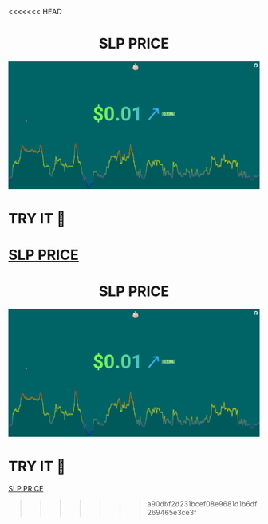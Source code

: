 <<<<<<< HEAD
<h1 align="center">SLP PRICE</h1>

<p align="center">
<img src=".github/main.png"></img>
</p>

# TRY IT 🚀
[SLP PRICE](https://slp-price.netlify.app/)
=======
<h1 align="center">SLP PRICE</h1>

<p align="center">
<img src=".github/main.png"></img>
</p>

# TRY IT 🚀
[SLP PRICE](https://slp-price.netlify.app/)
>>>>>>> a90dbf2d231bcef08e9681d1b6df269465e3ce3f
